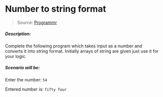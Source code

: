 # Number to string format

> Source: [Programmr](http://programmr.com/)

##### Description:
Complete the following program which takes input as a number and converts it into string format.
Initially arrays of string are given just use it for your logic.

##### Scenario will be:
Enter the number: `54`

Entered number is: `fifty four`